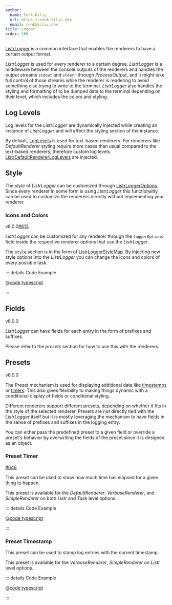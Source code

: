 ```yaml
---
author:
  name: Cenk Kılıç
  url: https://cenk.kilic.dev
  email: cenk@kilic.dev
title: Logger
order: 100
---
```


[ListrLogger](/api/classes/ListrLogger.html) is a common interface that enables the renderers to have a certain output format.

<!-- more -->

_ListrLogger_ is used for every renderer to a certain degree. _ListrLogger_ is a middleware between the console outputs of the renderers and handles the output streams `stdout` and `stderr` through _ProcessOutput_, and it might take full control of those streams while the renderer is rendering to avoid something else trying to write to the terminal. _ListrLogger_ also handles the styling and formatting of to be dumped data to the terminal depending on their level, which includes the colors and styling.

## Log Levels

Log levels for the _ListrLogger_ are dynamically injected while creating an instance of _ListrLogger_ and will affect the styling section of the instance.

By default, [LogLevels](/api/enums/LogLevels.html) is used for text-based renderers. For renderers like _DefaultRenderer_ styling require more cases than usual compared to the text-based renderers, therefore custom log levels [ListrDefaultRendererLogLevels](/api/enums/ListrDefaultRendererLogLevels.html) are injected.

## Style

The _style_ of _ListrLogger_ can be customized through [ListrLoggerOptions](/api/interfaces/ListrLoggerOptions.html). Since every renderer in some form is using _ListrLogger_ this functionality can be used to customize the renderers directly without implementing your renderer.

### Icons and Colors

<Badge><FontIcon icon="mdi:tag-text-outline"/>v6.0.0</Badge><Badge type="warning"><FontIcon icon="mdi:github"/><a href="https://github.com/listr2/listr2/issues/613" target="_blank">#613</a></Badge>

_ListrLogger_ can be customized for any renderer through the `loggerOptions` field inside the respective renderer options that use the _ListrLogger_.

The `style` section is in the form of [ListrLoggerStyleMap](/api/interfaces/ListrLoggerStyleMap.html). By injecting new style options into the _ListrLogger_ you can change the icons and colors of every possible task.

::: details <FontIcon icon="material-symbols:code-blocks-outline" /> Code Example

@[code typescript](../../examples/docs/renderer/style/icon-and-color.ts)

:::

## Fields

<Badge><FontIcon icon="mdi:tag-text-outline"/>v6.0.0</Badge>

_ListrLogger_ can have fields for each entry in the form of prefixes and suffixes.

Please refer to the _presets_ section for how to use this with the renderers.

## Presets

<Badge><FontIcon icon="mdi:tag-text-outline"/>v6.0.0</Badge>

The Preset mechanism is used for displaying additional data like [timestamps](/api/variables/PRESET_TIMESTAMP.html) or [timers](/api/variables/PRESET_TIMER.html). This also gives flexibility to making things dynamic with a conditional display of fields or conditional styling.

Different renderers support different presets, depending on whether it fits in the style of the selected renderer. Presets are not directly tied with the _ListrLogger_ itself but it is mostly leveraging the mechanism to have fields in the sense of prefixes and suffixes in the logging entry.

You can either pass the predefined preset to a given field or override a preset's behavior by overwriting the fields of the preset since it is designed as an object.

### Preset Timer

<Badge type="warning"><FontIcon icon="mdi:github"/><a href="https://github.com/listr2/listr2/issues/646" target="_blank">#646</a></Badge>

This preset can be used to show how much time has elapsed for a given thing to happen.

This preset is available for the _DefaultRenderer_, _VerboseRenderer_, and _SimpleRenderer_ on both _Listr_ and _Task_ level options.

::: details <FontIcon icon="material-symbols:code-blocks-outline" /> Code Example

@[code typescript](../../examples/docs/renderer/logger/preset-timer.ts)

:::

### Preset Timestamp

This preset can be used to stamp log entries with the current timestamp.

This preset is available for the _VerboseRenderer_, _SimpleRenderer_ on _Listr_ level options.

::: details <FontIcon icon="material-symbols:code-blocks-outline" /> Code Example

@[code typescript](../../examples/docs/renderer/logger/preset-timestamp.ts)

:::
